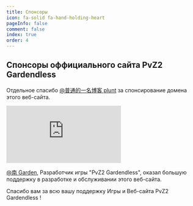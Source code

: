 ```yaml
---
title: Спонсоры
icon: fa-solid fa-hand-holding-heart
pageInfo: false
comment: false
index: true
order: 4
---
```


## Спонсоры оффициального сайта PvZ2 Gardendless

Отдельное спасибо <HopeIcon icon="fa-brands fa-bilibili"/> [@普通的一名博客 plunt](https://space.bilibili.com/451272694) за спонсирование домена этого веб-сайта.

<iframe class="youtube-video" src="https://www.youtube.com/embed/I-psjVIRAPg?si=TCgPbna_tHWaltkW" title="YouTube video player" frameborder="0" allow="accelerometer; autoplay; clipboard-write; encrypted-media; gyroscope; picture-in-picture; web-share" referrerpolicy="strict-origin-when-cross-origin" allowfullscreen></iframe>

<HopeIcon icon="fa-brands fa-bilibili"/> [@南 Garden](https://space.bilibili.com/355909245), Разработчик игры "PvZ2 Gardendless", оказал большую поддержку в разработке и обслуживании этого веб-сайта.

Спасибо вам за всю вашу поддержку Игры и Веб-сайта PvZ2 Gardendless !
